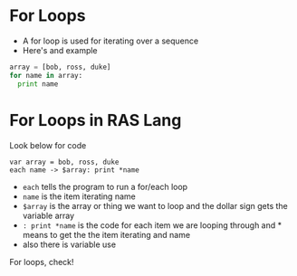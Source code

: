 # For Loops

* A for loop is used for iterating over a sequence
* Here's and example

```python
array = [bob, ross, duke]
for name in array:
  print name
```

# For Loops in RAS Lang
Look below for code

```
var array = bob, ross, duke
each name -> $array: print *name
```

* `each` tells the program to run a for/each loop
* `name` is the item iterating name
* `$array` is the array or thing we want to loop and the dollar sign gets the variable array
* `: print *name` is the code for each item we are looping through and * means to get the the item iterating and name
* also there is variable use

For loops, check!
